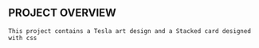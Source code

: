 ## PROJECT OVERVIEW

```
This project contains a Tesla art design and a Stacked card designed with css

```
